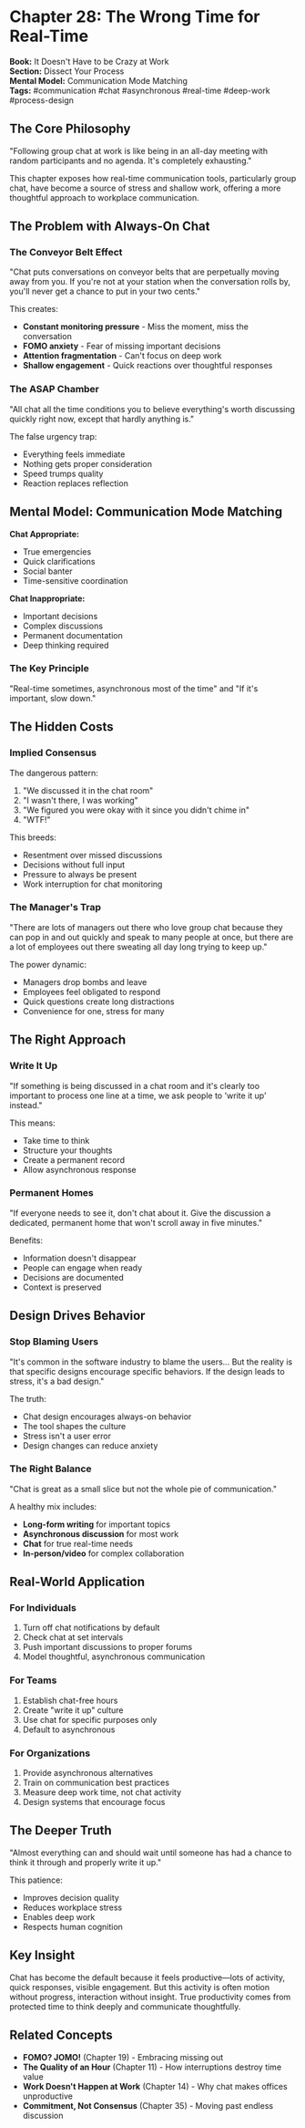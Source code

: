 # Chapter 28: The Wrong Time for Real-Time

**Book:** It Doesn't Have to be Crazy at Work  
**Section:** Dissect Your Process  
**Mental Model:** Communication Mode Matching  
**Tags:** #communication #chat #asynchronous #real-time #deep-work #process-design

## The Core Philosophy

"Following group chat at work is like being in an all-day meeting with random participants and no agenda. It's completely exhausting."

This chapter exposes how real-time communication tools, particularly group chat, have become a source of stress and shallow work, offering a more thoughtful approach to workplace communication.

## The Problem with Always-On Chat

### The Conveyor Belt Effect
"Chat puts conversations on conveyor belts that are perpetually moving away from you. If you're not at your station when the conversation rolls by, you'll never get a chance to put in your two cents."

This creates:
- **Constant monitoring pressure** - Miss the moment, miss the conversation
- **FOMO anxiety** - Fear of missing important decisions
- **Attention fragmentation** - Can't focus on deep work
- **Shallow engagement** - Quick reactions over thoughtful responses

### The ASAP Chamber
"All chat all the time conditions you to believe everything's worth discussing quickly right now, except that hardly anything is."

The false urgency trap:
- Everything feels immediate
- Nothing gets proper consideration
- Speed trumps quality
- Reaction replaces reflection

## Mental Model: Communication Mode Matching

**Chat Appropriate:**
- True emergencies
- Quick clarifications
- Social banter
- Time-sensitive coordination

**Chat Inappropriate:**
- Important decisions
- Complex discussions
- Permanent documentation
- Deep thinking required

### The Key Principle
"Real-time sometimes, asynchronous most of the time" and "If it's important, slow down."

## The Hidden Costs

### Implied Consensus
The dangerous pattern:
1. "We discussed it in the chat room"
2. "I wasn't there, I was working"
3. "We figured you were okay with it since you didn't chime in"
4. "WTF!"

This breeds:
- Resentment over missed discussions
- Decisions without full input
- Pressure to always be present
- Work interruption for chat monitoring

### The Manager's Trap
"There are lots of managers out there who love group chat because they can pop in and out quickly and speak to many people at once, but there are a lot of employees out there sweating all day long trying to keep up."

The power dynamic:
- Managers drop bombs and leave
- Employees feel obligated to respond
- Quick questions create long distractions
- Convenience for one, stress for many

## The Right Approach

### Write It Up
"If something is being discussed in a chat room and it's clearly too important to process one line at a time, we ask people to 'write it up' instead."

This means:
- Take time to think
- Structure your thoughts
- Create a permanent record
- Allow asynchronous response

### Permanent Homes
"If everyone needs to see it, don't chat about it. Give the discussion a dedicated, permanent home that won't scroll away in five minutes."

Benefits:
- Information doesn't disappear
- People can engage when ready
- Decisions are documented
- Context is preserved

## Design Drives Behavior

### Stop Blaming Users
"It's common in the software industry to blame the users... But the reality is that specific designs encourage specific behaviors. If the design leads to stress, it's a bad design."

The truth:
- Chat design encourages always-on behavior
- The tool shapes the culture
- Stress isn't a user error
- Design changes can reduce anxiety

### The Right Balance
"Chat is great as a small slice but not the whole pie of communication."

A healthy mix includes:
- **Long-form writing** for important topics
- **Asynchronous discussion** for most work
- **Chat** for true real-time needs
- **In-person/video** for complex collaboration

## Real-World Application

### For Individuals
1. Turn off chat notifications by default
2. Check chat at set intervals
3. Push important discussions to proper forums
4. Model thoughtful, asynchronous communication

### For Teams
1. Establish chat-free hours
2. Create "write it up" culture
3. Use chat for specific purposes only
4. Default to asynchronous

### For Organizations
1. Provide asynchronous alternatives
2. Train on communication best practices
3. Measure deep work time, not chat activity
4. Design systems that encourage focus

## The Deeper Truth

"Almost everything can and should wait until someone has had a chance to think it through and properly write it up."

This patience:
- Improves decision quality
- Reduces workplace stress
- Enables deep work
- Respects human cognition

## Key Insight

Chat has become the default because it feels productive—lots of activity, quick responses, visible engagement. But this activity is often motion without progress, interaction without insight. True productivity comes from protected time to think deeply and communicate thoughtfully.

## Related Concepts

- **FOMO? JOMO!** (Chapter 19) - Embracing missing out
- **The Quality of an Hour** (Chapter 11) - How interruptions destroy time value
- **Work Doesn't Happen at Work** (Chapter 14) - Why chat makes offices unproductive
- **Commitment, Not Consensus** (Chapter 35) - Moving past endless discussion